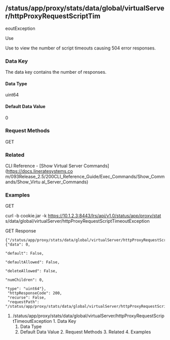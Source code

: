 ## /status/app/proxy/stats/data/global/virtualServer/httpProxyRequestScriptTim
eoutException

Use

Use to view the number of script timeouts causing 504 error responses.

### Data Key

The data key contains the number of responses.

#### Data Type

uint64

#### Default Data Value

0

### Request Methods

GET

### Related

CLI Reference - [Show Virtual Server Commands](https://docs.lineratesystems.co
m/093Release_2.5/200CLI_Reference_Guide/Exec_Commands/Show_Commands/Show_Virtu
al_Server_Commands)

### Examples

GET

curl -b cookie.jar -k https://10.1.2.3:8443/lrs/api/v1.0/status/app/proxy/stat
s/data/global/virtualServer/httpProxyRequestScriptTimeoutException

GET Response

    
    {"/status/app/proxy/stats/data/global/virtualServer/httpProxyRequestScriptTimeoutException": {"data": 0,
                                                                                                   "default": False,
                                                                                                   "defaultAllowed": False,
                                                                                                   "deleteAllowed": False,
                                                                                                   "numChildren": 0,
                                                                                                   "type": "uint64"},
     "httpResponseCode": 200,
     "recurse": False,
     "requestPath": "/status/app/proxy/stats/data/global/virtualServer/httpProxyRequestScriptTimeoutException"}
    

  1. /status/app/proxy/stats/data/global/virtualServer/httpProxyRequestScriptTimeoutException
    1. Data Key
      1. Data Type
      2. Default Data Value
    2. Request Methods
    3. Related
    4. Examples

